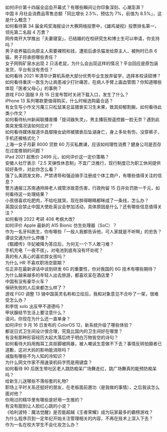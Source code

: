 如何评价第十四届全运会开幕式？有哪些瞬间让你印象深刻、心潮澎湃？  
中国 8 月社会消费品零售总额「同比增长 2.5%，预估为 7%，前值为 8.5%」，这是什么概念？  
如何看待第 34 届金鸡奖海报设计大赛网络投票中，《雄鸡凝视》投票排名第一，领先第二名超 4 万票？  
网传南开大学推出「夫妻寝室」，已结婚的在校研究生和博士生可以申请，你支持吗？  
男子收养猫后向原主人索要裸照和钱，遭拒后虐杀猫发给原主人，被拘时已杀 6 猫，男子将承担哪些责任？  
女子网购矿泉水出现 2 只活老鼠，为什么会出现这样的情况？平台回应是原包装发货，平台有没有责任？  
如何看待 2021 年清华计算机系绝大部分优秀毕业生放弃留学，选择本校读硕博？  
如何看待重庆一医生为让病患减少打针痛苦，在病人手臂上画血管图？你知道哪些体现「医者父母心」的事例？  
游戏 FGO 国服 9 月 15 日宣布暂时关闭下载入口，发生了什么？  
iPhone 13 系列哪款更值得购买，什么时候选购最合适？  
有女生写小作文污蔑三只松鼠某总监猥亵实习生未果，致其抑郁割腕，如何看待此类小作文？  
如何看待杭州新闻联播直播「提词器失灵」，男主播狂按遥控器一脸无奈？遇到此类突发情况该如何应对？  
如何看待媒体报道许昌鄢陵女幼师被猥亵后坠湖身亡，身上多处有伤，没穿裤子，手机还被格式化？  
上海一女子月薪 8000 贷款 60 万买私教课，应该如何理性消费？健身公司是否存在过度推销的问题？  
iPad 2021 起售价 2499 元，如何评价这一定价策略？  
安徽人社厅表示「2.5 天弹性休息制」不宜广泛推行，现行制度已为职工休闲提供较好条件，对此你怎么看？  
饿了么美团发文称，严禁诱导和强迫骑手注册成个体工商户，有哪些值得关注的信息？  
警方通报江苏南通拎摔老人城管涉故意伤害，行政拘留 15 日并处罚款一千元，如何看待这一处理结果？  
小孩很喜欢吃肥肉，不给吃就哭，现在胖得眼睛都眯成了一条线，怎么办？  
英国议会禁止中国大使赴英议会参加活动，具体原因是什么？还有哪些信息值得关注？  
如何看待 2022 考研 408 考纲大改?  
如何评价 Apple 最新的 A15 Bionic 仿生处理器（SoC）？  
作为一名牙科医生，你有哪些「一般人我都告诉他，可人家就是不听啊」的忠告？  
谭谈交通为什么停播？  
《甄嬛传》华妃被降为答应后，为何无一个下人敢刁难？  
手机充电「一夜不拔」，对电池到底有没有坏处呢？  
真的有人真心的喜欢胖女孩吗？  
为什么 HR 不喜欢职场空窗期？  
任正非在最新讲话中谈到研发 6G 的重要性，你对我国的 6G 技术有哪些期待？  
为什么越来越多的年轻人出去旅游，都喜欢呆在酒店里？  
中国有没有豪华火车？  
保研失败的人后来都怎么样了？  
游戏 FGO 调整 13 骑中国英灵名称和立绘后，我和对象意见不合吵了一架，很难受怎么办？  
和李信 solo 出反甲不道德吗？  
甲状腺结节生活上要注意什么？  
请问，你现在为什么还一直单身？  
如何评价 9 月 16 日发布的 ColorOS 12，新系统升级了哪些体验？  
都说日式卫生间设计很合理，究竟比国内的卫生间好在哪里？  
有没有那种形容经历大起大落后终于明白万物皆空的诗句？  
如何看待大妈用掏耳工具抠脚被网暴，被人嘲讽生意做不下去？事情反转拍摄者已道歉，这对大妈的影响能消除吗？  
减脂有哪些不为人知的冷知识？  
为什么网文作家不用速录机码字而是用键盘？  
如何看待 90 后医生带社区老人跳防痴呆广场舞走红，跳广场舞真的能预防痴呆吗？  
给新生儿送哪些不落俗套的礼物?  
职场上平时关系还挺好的朋友，在老板面前邀功（是我做的事情），之后我该怎么面对他？  
你用过的精华里有哪些是好用一生推的？  
有没有甜到让人脸红心跳的小说？  
《哈利波特：魔法觉醒》是否能超越《王者荣耀》成为玩家最多的霸榜游戏？  
为什么程序员到一定年纪开始关注管理相关的内容，不再在技术上深入下去？  
作为一名在校大学生不会化妆怎么办？  
